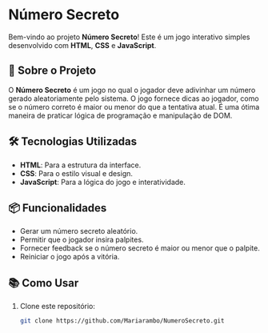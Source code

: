 # Número Secreto

Bem-vindo ao projeto **Número Secreto**! Este é um jogo interativo simples desenvolvido com **HTML**, **CSS** e **JavaScript**.

## 🚀 Sobre o Projeto

O **Número Secreto** é um jogo no qual o jogador deve adivinhar um número gerado aleatoriamente pelo sistema. O jogo fornece dicas ao jogador, como se o número correto é maior ou menor do que a tentativa atual. É uma ótima maneira de praticar lógica de programação e manipulação de DOM.

## 🛠️ Tecnologias Utilizadas

- **HTML**: Para a estrutura da interface.
- **CSS**: Para o estilo visual e design.
- **JavaScript**: Para a lógica do jogo e interatividade.

## 📦 Funcionalidades

- Gerar um número secreto aleatório.
- Permitir que o jogador insira palpites.
- Fornecer feedback se o número secreto é maior ou menor que o palpite.
- Reiniciar o jogo após a vitória.

## 📚 Como Usar

1. Clone este repositório:
   ```bash
   git clone https://github.com/Mariarambo/NumeroSecreto.git
   
